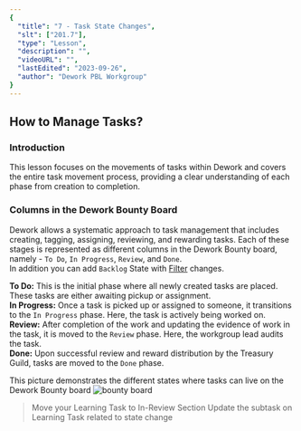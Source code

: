 ```yaml
---
{
  "title": "7 - Task State Changes",
  "slt": ["201.7"],
  "type": "Lesson",
  "description": "",
  "videoURL": "",
  "lastEdited": "2023-09-26",
  "author": "Dework PBL Workgroup"
}
---
```


## How to Manage Tasks?
### Introduction

This lesson focuses on the movements of tasks within Dework and covers the entire task movement process, providing a clear understanding of each phase from creation to completion.

### Columns in the Dework Bounty Board

Dework allows a systematic approach to task management that includes creating, tagging, assigning, reviewing, and rewarding tasks. Each of these stages is represented as different columns in the Dework Bounty board, namely - `To Do`, `In Progress`, `Review`, and `Done`.  
In addition you can add `Backlog` State with [Filter](course/module/201/2012) changes.

**To Do:** This is the initial phase where all newly created tasks are placed. These tasks are either awaiting pickup or assignment.  
**In Progress:** Once a task is picked up or assigned to someone, it transitions to the `In Progress` phase. Here, the task is actively being worked on.  
**Review:** After completion of the work and updating the evidence of work in the task, it is moved to the `Review` phase. Here, the workgroup lead audits the task.  
**Done:** Upon successful review and reward distribution by the Treasury Guild, tasks are moved to the `Done` phase.

This picture demonstrates the different states where tasks can live on the Dework Bounty board
![bounty board](/Dework_PBL_Pictures/Module_201/Bounty_Board.png)

> Move your Learning Task to In-Review Section
> Update the subtask on Learning Task related to state change